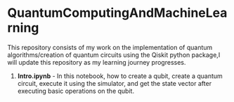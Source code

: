 # QuantumComputingAndMachineLearning

This repository consists of my work on the implementation of quantum algorithms/creation of quantum circuits using the Qiskit python package,I will update this repository as my learning journey progresses.

1) <b>Intro.ipynb</b> - In this notebook, how to create a qubit, create a quantum circuit, execute it using the simulator, and get the state vector after executing basic operations on the qubit.
 
